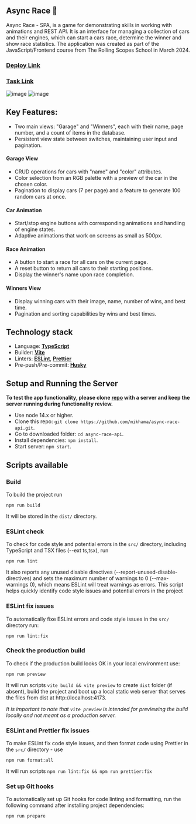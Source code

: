 ## Async Race 🚗

Async Race - SPA, is a game for demonstrating skills in working with animations and REST API. It is an interface for managing a collection of cars and their engines, which can start a cars race, determine the winner and show race statistics. The application was created as part of the JavaScript/Frontend course from The Rolling Scopes School in March 2024.
### [Deploy Link](https://rolling-scopes-school.github.io/tetiana-ket-JSFE2023Q4/async-race/index.html#garage)
### [Task Link](https://github.com/rolling-scopes-school/tasks/blob/master/stage2/tasks/async-race/README.md)

![image](https://github.com/rolling-scopes-school/tetiana-ket-JSFE2023Q4/assets/99186560/379cd7b7-5e11-4847-bd97-fa07af338f1f)
![image](https://github.com/rolling-scopes-school/tetiana-ket-JSFE2023Q4/assets/99186560/340242a0-b8ab-4d35-9f73-dd9822d64416)

## Key Features:

- Two main views: "Garage" and "Winners", each with their name, page number, and a count of items in the database.
- Persistent view state between switches, maintaining user input and pagination.
 #### **Garage View**
- CRUD operations for cars with "name" and "color" attributes.
- Color selection from an RGB palette with a preview of the car in the chosen color.
- Pagination to display cars (7 per page) and a feature to generate 100 random cars at once.
 #### **Car Animation**
- Start/stop engine buttons with corresponding animations and handling of engine states.
- Adaptive animations that work on screens as small as 500px.
 #### **Race Animation**
- A button to start a race for all cars on the current page.
- A reset button to return all cars to their starting positions.
- Display the winner's name upon race completion.
####  **Winners View**
- Display winning cars with their image, name, number of wins, and best time.
- Pagination and sorting capabilities by wins and best times.

## Technology stack

- Language: [**TypeScript**](https://www.typescriptlang.org/)
- Builder: [**Vite**](https://vitejs.dev/)
- Linters: [**ESLint**](https://eslint.org/), [**Prettier**](https://prettier.io/)
- Pre-push/Pre-commit: [**Husky**](https://typicode.github.io/husky/)

## Setup and Running the Server

**To test the app functionality, please clone [repo](https://github.com/mikhama/async-race-api) with a server and keep the server running during functionality review.**

- Use node 14.x or higher.
- Clone this repo: ```git clone https://github.com/mikhama/async-race-api.git```.
- Go to downloaded folder: ```cd async-race-api```.
- Install dependencies: ```npm install```.
- Start server: ```npm start```.

## Scripts available

### Build

To build the project run
```
npm run build
```
It will be stored in the `dist/` directory.

### ESLint check

To check for code style and potential errors in the `src/` directory, including TypeScript and TSX files (--ext ts,tsx), run

```
npm run lint
```

It also reports any unused disable directives (--report-unused-disable-directives) and sets the maximum number of warnings to 0 (--max-warnings 0), which means ESLint will treat warnings as errors. This script helps quickly identify code style issues and potential errors in the project

### ESLint fix issues

To automatically fixe ESLint errors and code style issues in the `src/` directory run:

```
npm run lint:fix
```

### Check the production build

To check if the production build looks OK in your local environment use:

```
npm run preview
```

It will run scripts `vite build && vite preview` to create `dist` folder (if absent), build the project and boot up a local static web server that serves the files from dist at http://localhost:4173.

_It is important to note that `vite preview` is intended for previewing the build locally and not meant as a production server._

### ESLint and Prettier fix issues

To make ESLint fix code style issues, and then format code using Prettier in the `src/` directory - use

```
npm run format:all
```

It will run scripts `npm run lint:fix && npm run prettier:fix`

### Set up Git hooks

To automatically set up Git hooks for code linting and formatting, run the following command after installing project dependencies:

```
npm run prepare
```
